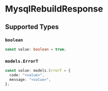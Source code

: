 # MysqlRebuildResponse


## Supported Types

### `boolean`

```typescript
const value: boolean = true;
```

### `models.ErrorT`

```typescript
const value: models.ErrorT = {
  code: "<value>",
  message: "<value>",
};
```

